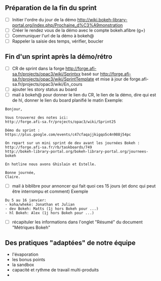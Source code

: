 ## Préparation de la fin du sprint

- [ ] Initier l'ordre du jour de la démo http://wiki.bokeh-library-portal.org/index.php/Prochaine_d%C3%A9monstration
- [ ] Créer le rendez vous de la démo avec le compte bokeh.afibre (g+)
- [ ] Communiquer l'url de la démo à bokeh@
- [ ] Rappeler la saisie des temps, vérifier, boucler

## Fin d'un sprint après la démo/rétro

- [ ] CR de sprint dans la forge http://forge.afi-sa.fr/projects/opac3/wiki/Sprintxx basé sur http://forge.afi-sa.fr/projects/opac3/wiki/SprintTemplate et mise à jour de forge.afi-sa.fr/projects/opac3/wiki/En_cours 
- [ ] ajouter les story status au board
- [ ] mail à bokeh@ pour donner le lien du CR, le lien de la démo, dire qui est de hl, donner le lien du board planifié le matin
Exemple:
```
Bonjour,

Vous trouverez des notes ici: 
http://forge.afi-sa.fr/projects/opac3/wiki/Sprint25

Démo du sprint : https://plus.google.com/events/c47cfaqajjkigqo5c4n988j54pc

On repart sur un mini sprint de dev avant les journées Bokeh :
http://forge.afi-sa.fr/rb/taskboards/749
http://bokeh-library-portal.org/bokeh-library-portal.org/journees-bokeh

En hotline nous avons Ghislain et Estelle.

Bonne journée,
Claire.
```
- [ ] mail à biblibre pour annoncer qui fait quoi ces 15 jours (et donc qui peut être interrompu et comment)
Exemple
```
Du 5 au 16 janvier:
- koha/wheke: Jonathan et Julian
- dev Bokeh: Matts (1j hors Bokeh pour ...)
- hl Bokeh: Alex (1j hors Bokeh pour ...)
```
- [ ] récapituler les informations dans l'onglet "Résumé" du document "Métriques Bokeh"
 
## Des pratiques "adaptées" de notre équipe

- l'évaporation
- les bonus points
- la sandbox
- capacité et rythme de travail multi-produits
- 
